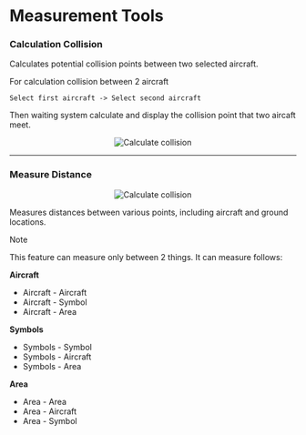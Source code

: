 # Measurement Tools



### Calculation Collision

Calculates potential collision points between two selected aircraft.

For calculation collision between 2 aircraft

``` Select first aircraft -> Select second aircraft ```

Then waiting system calculate and display the collision point that two aircaft meet.

<p align="center">
    <img src="data/helper/CalculateCollision.gif" alt="Calculate collision">
</p>

---

### Measure Distance

<p align="center">
    <img src="data/helper/MeasureDistance.gif" alt="Calculate collision">
</p>

Measures distances between various points, including aircraft and ground locations.

>[!NOTE] 
>This feature can measure only between 2 things. It can measure follows:

**Aircraft**
- Aircraft - Aircraft
- Aircraft - Symbol
- Aircraft - Area


**Symbols**
- Symbols - Symbol
- Symbols - Aircraft
- Symbols - Area

**Area**
- Area - Area
- Area - Aircraft
- Area - Symbol